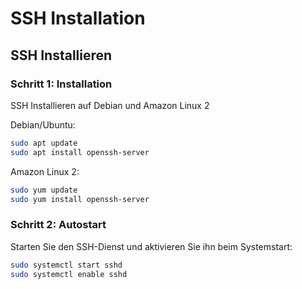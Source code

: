 # SSH Installation

## SSH Installieren

### Schritt 1: Installation
SSH Installieren auf Debian und Amazon Linux 2

Debian/Ubuntu:

``` bash
sudo apt update
sudo apt install openssh-server
```

Amazon Linux 2:

``` bash
sudo yum update
sudo yum install openssh-server
```

### Schritt 2: Autostart
Starten Sie den SSH-Dienst und aktivieren Sie ihn beim Systemstart:

``` bash
sudo systemctl start sshd
sudo systemctl enable sshd
```